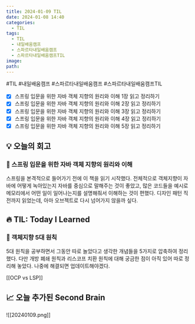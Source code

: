 ```yaml
---
title: 2024-01-09 TIL
date: 2024-01-08 14:40
categories:
  - TIL
tags:
  - TIL
  - 내일배움캠프
  - 스파르타내일배움캠프
  - 스파르타내일배움캠프TIL
image: 
path:
---
```

#TIL #내일배움캠프 #스파르타내일배움캠프 #스파르타내일배움캠프TIL 

- [x] 스프링 입문을 위한 자바 객체 지향의 원리와 이해 1장 읽고 정리하기
- [x] 스프링 입문을 위한 자바 객체 지향의 원리와 이해 2장 읽고 정리하기
- [x] 스프링 입문을 위한 자바 객체 지향의 원리와 이해 3장 읽고 정리하기
- [x] 스프링 입문을 위한 자바 객체 지향의 원리와 이해 4장 읽고 정리하기
- [x] 스프링 입문을 위한 자바 객체 지향의 원리와 이해 5장 읽고 정리하기

## 💡 오늘의 회고
### 👀 스프링 입문을 위한 자바 객체 지향의 원리와 이해
스프링을 본격적으로 들어가기 전에 이 책을 읽기 시작했다. 전체적으로 객체지향이 자바에 어떻게 녹아있는지 자바를 중심으로 말해주는 것이 좋았고, 많은 코드들을 예시로 메모리에서 어떤 일이 일어나는지를 설명해줘서 이해하는 것이 편했다. 디자인 패턴 직전까지 읽었는데, 아마 오브젝트로 다시 넘어가지 않을까 싶다.


## 🔥 TIL: Today I Learned
### 👀 객체지향 5대 원칙
5대 원칙을 공부하면서 그동안 따로 놀았다고 생각한 개념들을 5가지로 압축하여 정리했다. 다만 개방 폐쇄 원칙과 리스코프 치환 원칙에 대해 궁금한 점이 아직 있어 따로 정리해 놓았다. 나중에 해결되면 업데이트해야겠다.

[[OCP vs LSP]]


## 📈 오늘 추가된 Second Brain
![[20240109.png]]